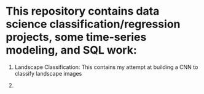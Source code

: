 # This repository contains data science classification/regression projects, some time-series modeling, and SQL work:

1. Landscape Classification: This contains my attempt at building a CNN to classify landscape images

2. 
